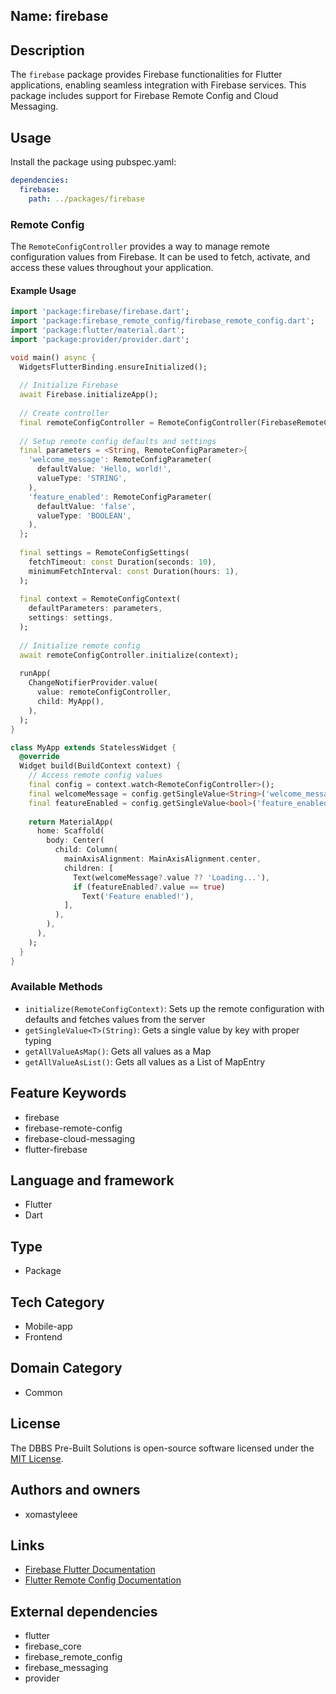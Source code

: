 ## Name: firebase

## Description

The `firebase` package provides Firebase functionalities for Flutter applications, enabling seamless integration with Firebase services. This package includes support for Firebase Remote Config and Cloud Messaging.

## Usage

Install the package using pubspec.yaml:

```yaml
dependencies:
  firebase:
    path: ../packages/firebase
```

### Remote Config

The `RemoteConfigController` provides a way to manage remote configuration values from Firebase. It can be used to fetch, activate, and access these values throughout your application.

#### Example Usage

```dart
import 'package:firebase/firebase.dart';
import 'package:firebase_remote_config/firebase_remote_config.dart';
import 'package:flutter/material.dart';
import 'package:provider/provider.dart';

void main() async {
  WidgetsFlutterBinding.ensureInitialized();
  
  // Initialize Firebase
  await Firebase.initializeApp();
  
  // Create controller
  final remoteConfigController = RemoteConfigController(FirebaseRemoteConfig.instance);
  
  // Setup remote config defaults and settings
  final parameters = <String, RemoteConfigParameter>{
    'welcome_message': RemoteConfigParameter(
      defaultValue: 'Hello, world!',
      valueType: 'STRING',
    ),
    'feature_enabled': RemoteConfigParameter(
      defaultValue: 'false',
      valueType: 'BOOLEAN',
    ),
  };
  
  final settings = RemoteConfigSettings(
    fetchTimeout: const Duration(seconds: 10),
    minimumFetchInterval: const Duration(hours: 1),
  );
  
  final context = RemoteConfigContext(
    defaultParameters: parameters,
    settings: settings,
  );
  
  // Initialize remote config
  await remoteConfigController.initialize(context);
  
  runApp(
    ChangeNotifierProvider.value(
      value: remoteConfigController,
      child: MyApp(),
    ),
  );
}

class MyApp extends StatelessWidget {
  @override
  Widget build(BuildContext context) {
    // Access remote config values
    final config = context.watch<RemoteConfigController>();
    final welcomeMessage = config.getSingleValue<String>('welcome_message');
    final featureEnabled = config.getSingleValue<bool>('feature_enabled');
    
    return MaterialApp(
      home: Scaffold(
        body: Center(
          child: Column(
            mainAxisAlignment: MainAxisAlignment.center,
            children: [
              Text(welcomeMessage?.value ?? 'Loading...'),
              if (featureEnabled?.value == true)
                Text('Feature enabled!'),
            ],
          ),
        ),
      ),
    );
  }
}
```

### Available Methods

- `initialize(RemoteConfigContext)`: Sets up the remote configuration with defaults and fetches values from the server
- `getSingleValue<T>(String)`: Gets a single value by key with proper typing
- `getAllValueAsMap()`: Gets all values as a Map
- `getAllValueAsList()`: Gets all values as a List of MapEntry

## Feature Keywords

- firebase
- firebase-remote-config
- firebase-cloud-messaging
- flutter-firebase

## Language and framework

- Flutter
- Dart

## Type

- Package

## Tech Category

- Mobile-app
- Frontend

## Domain Category

- Common

## License

The DBBS Pre-Built Solutions is open-source software licensed under the [MIT License](LICENSE).

## Authors and owners

- xomastyleee

## Links

- [Firebase Flutter Documentation](https://firebase.flutter.dev/)
- [Flutter Remote Config Documentation](https://firebase.flutter.dev/docs/remote-config/overview/)

## External dependencies

- flutter
- firebase_core
- firebase_remote_config
- firebase_messaging
- provider 